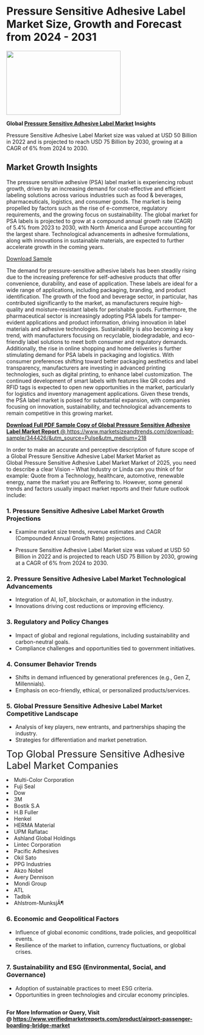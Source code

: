 <H1>Pressure Sensitive Adhesive Label Market Size, Growth and Forecast from 2024 - 2031</H1><img class="aligncenter size-medium wp-image-584254" src="https://thirdeyenews.in/wp-content/uploads/2024/09/Global-Market-Research-300x168.jpeg" alt="" width="300" height="168" /><p><strong>Global&nbsp;<a href="https://www.marketsizeandtrends.com/download-sample/344426/&amp;utm_source=Pulse&amp;utm_medium=218">Pressure Sensitive Adhesive Label Market</a> Insights</strong></p><p>Pressure Sensitive Adhesive Label Market size was valued at USD 50 Billion in 2022 and is projected to reach USD 75 Billion by 2030, growing at a CAGR of 6% from 2024 to 2030.</p><p><h2>Market Growth Insights</h2> <p>The pressure sensitive adhesive (PSA) label market is experiencing robust growth, driven by an increasing demand for cost-effective and efficient labeling solutions across various industries such as food & beverages, pharmaceuticals, logistics, and consumer goods. The market is being propelled by factors such as the rise of e-commerce, regulatory requirements, and the growing focus on sustainability. The global market for PSA labels is projected to grow at a compound annual growth rate (CAGR) of 5.4% from 2023 to 2030, with North America and Europe accounting for the largest share. Technological advancements in adhesive formulations, along with innovations in sustainable materials, are expected to further accelerate growth in the coming years.</p> <p><a href="#">Download Sample</a></p> <p>The demand for pressure-sensitive adhesive labels has been steadily rising due to the increasing preference for self-adhesive products that offer convenience, durability, and ease of application. These labels are ideal for a wide range of applications, including packaging, branding, and product identification. The growth of the food and beverage sector, in particular, has contributed significantly to the market, as manufacturers require high-quality and moisture-resistant labels for perishable goods. Furthermore, the pharmaceutical sector is increasingly adopting PSA labels for tamper-evident applications and product information, driving innovation in label materials and adhesive technologies. Sustainability is also becoming a key trend, with manufacturers focusing on recyclable, biodegradable, and eco-friendly label solutions to meet both consumer and regulatory demands. Additionally, the rise in online shopping and home deliveries is further stimulating demand for PSA labels in packaging and logistics. With consumer preferences shifting toward better packaging aesthetics and label transparency, manufacturers are investing in advanced printing technologies, such as digital printing, to enhance label customization. The continued development of smart labels with features like QR codes and RFID tags is expected to open new opportunities in the market, particularly for logistics and inventory management applications. Given these trends, the PSA label market is poised for substantial expansion, with companies focusing on innovation, sustainability, and technological advancements to remain competitive in this growing market. <p><a href="#"></p><p><span class=""><strong>Download Full PDF Sample Copy of Global Pressure Sensitive Adhesive Label Market Report</strong> @ <a href="https://www.marketsizeandtrends.com/download-sample/344426/&amp;utm_source=Pulse&amp;utm_medium=218" target="_blank">https://www.marketsizeandtrends.com/download-sample/344426/&amp;utm_source=Pulse&amp;utm_medium=218</a></span></p><p>In order to make an accurate and perceptive description of future scope of a Global&nbsp;Pressure Sensitive Adhesive Label Market Market as Global&nbsp;Pressure Sensitive Adhesive Label Market Market of 2025, you need to describe a clear Vision &ndash; What Industry or Linda can you think of for example: Quote from a Technology, healthcare, automotive, renewable energy, name the market you are Reffering to. However, some general trends and factors usually impact market reports and their future outlook include:</p><h3>1.&nbsp;<strong>Pressure Sensitive Adhesive Label Market Growth Projections</strong></h3><ul><li>Examine market size trends, revenue estimates and CAGR (Compounded Annual Growth Rate) projections.</li><li><p>Pressure Sensitive Adhesive Label Market size was valued at USD 50 Billion in 2022 and is projected to reach USD 75 Billion by 2030, growing at a CAGR of 6% from 2024 to 2030.</p></li></ul><h3>2.&nbsp;<strong>Pressure Sensitive Adhesive Label Market Technological Advancements</strong></h3><ul><li>Integration of AI, IoT, blockchain, or automation in the industry.</li><li>Innovations driving cost reductions or improving efficiency.</li></ul><h3>3.&nbsp;<strong>Regulatory and Policy Changes</strong></h3><ul><li>Impact of global and regional regulations, including sustainability and carbon-neutral goals.</li><li>Compliance challenges and opportunities tied to government initiatives.</li></ul><h3>4.&nbsp;<strong>Consumer Behavior Trends</strong></h3><ul><li>Shifts in demand influenced by generational preferences (e.g., Gen Z, Millennials).</li><li>Emphasis on eco-friendly, ethical, or personalized products/services.</li></ul><h3>5.&nbsp;<strong>Global Pressure Sensitive Adhesive Label Market Competitive Landscape</strong></h3><ul><li>Analysis of key players, new entrants, and partnerships shaping the industry.</li><li>Strategies for differentiation and market penetration.</li></ul><p data-pm-slice="1 1 []"><span style="color: inherit; font-family: inherit; font-size: 25px;">Top Global Pressure Sensitive Adhesive Label Market Companies</span></p><div class="" data-test-id=""><p><li>Multi-Color Corporation</li><li> Fuji Seal</li><li> Dow</li><li> 3M</li><li> Bostik S.A</li><li> H.B Fuller</li><li> Henkel</li><li> HERMA Material</li><li> UPM Raflatac</li><li> Ashland Global Holdings</li><li> Lintec Corporation</li><li> Pacific Adhesives</li><li> Okil Sato</li><li> PPG Industries</li><li> Akzo Nobel</li><li> Avery Dennison</li><li> Mondi Group</li><li> ATL</li><li> Tadbik</li><li> Ahlstrom-MunksjÃ¶</li></p></div><h3>6.&nbsp;<strong>Economic and Geopolitical Factors</strong></h3><ul><li>Influence of global economic conditions, trade policies, and geopolitical events.</li><li>Resilience of the market to inflation, currency fluctuations, or global crises.</li></ul><h3>7.&nbsp;<strong>Sustainability and ESG (Environmental, Social, and Governance)</strong></h3><ul><li>Adoption of sustainable practices to meet ESG criteria.</li><li>Opportunities in green technologies and circular economy principles.</li></ul><h2><strong style="font-size: 14px;">For More Information or Query, Visit @&nbsp;</strong><a style="background-color: #ffffff; font-size: 14px;" href="https://www.marketsizeandtrends.com/report/pressure-sensitive-adhesive-label-market/" target="_blank">https://www.verifiedmarketreports.com/product/airport-passenger-boarding-bridge-market</a></h2>
